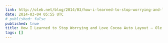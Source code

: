 ```yaml
---
link: http://oleb.net/blog/2014/03/how-i-learned-to-stop-worrying-and-love-auto-layout/
date: 2014-03-04 05:55 UTC
# published: false
published: true
title: How I Learned to Stop Worrying and Love Cocoa Auto Layout – Ole Begemann
tags: []
---
```




